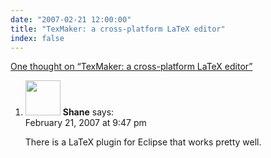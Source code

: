 ```yaml
---
date: "2007-02-21 12:00:00"
title: "TexMaker: a cross-platform LaTeX editor"
index: false
---
```


[One thought on &ldquo;TexMaker: a cross-platform LaTeX editor&rdquo;](/lemire/blog/2007/02-21-texmaker-a-cross-platform-latex-editor)

<ol class="comment-list">
<li id="comment-49199" class="comment even thread-even depth-1">
<div class="comment-author vcard">
<img alt src="https://secure.gravatar.com/avatar/?s=56&#038;d=mm&#038;r=g" srcset="https://secure.gravatar.com/avatar/?s=112&#038;d=mm&#038;r=g 2x" class="avatar avatar-56 photo avatar-default" height="56" width="56" decoding="async" /> <b class="fn">Shane</b> <span class="says">says:</span> </div>
<div class="comment-metadata"><time datetime="2007-02-21T21:47:41+00:00">February 21, 2007 at 9:47 pm</time></a> </div>
<div class="comment-content">
<p>There is a LaTeX plugin for Eclipse that works pretty well.</p>
</div>
</li>
</ol>
